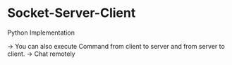 Socket-Server-Client
===============

Python Implementation


-> You can also execute Command from client to server and from server to client.
-> Chat remotely
